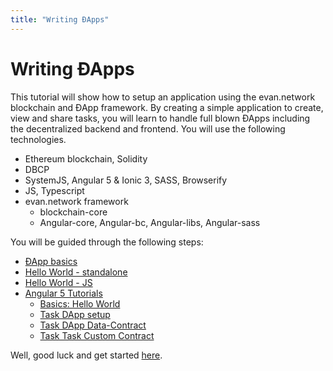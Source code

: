 ```yaml
---
title: "Writing ÐApps"
---
```

# Writing ÐApps
This tutorial will show how to setup an application using the evan.network blockchain and ÐApp framework.
By creating a simple application to create, view and share tasks, you will learn to handle full blown
ÐApps including the decentralized backend and frontend. You will use the following technologies.
  - Ethereum blockchain, Solidity
  - DBCP
  - SystemJS, Angular 5 & Ionic 3, SASS, Browserify
  - JS, Typescript
  - evan.network framework
    - blockchain-core
    - Angular-core, Angular-bc, Angular-libs, Angular-sass

You will be guided through the following steps:
- [ÐApp basics](/dapps/basics)
- [Hello World - standalone](/dapps/standalone/standalone)
- [Hello World - JS](/dapps/js/hello-world)
- [Angular 5 Tutorials](/dapps/angular/choose)
  - [Basics: Hello World](/dapps/angular/hello-world)
  - [Task DApp setup](/dapps/angular/task)
  - [Task DApp Data-Contract](/dapps/angular/task-data-contract)
  - [Task Task Custom Contract](/dapps/angular/task-custom-contract)

Well, good luck and get started [here](/dapps/basics).
